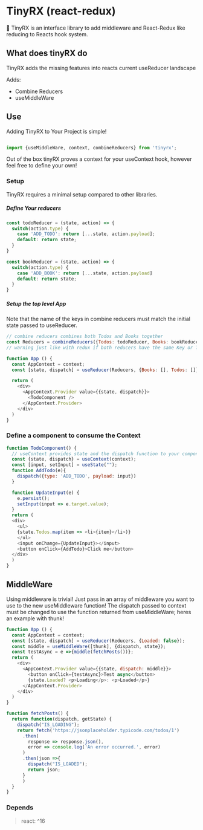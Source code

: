 # TinyRX (react-redux)

:pill: TinyRX is an interface library to add middleware and React-Redux like reducing to Reacts hook system.

## What does tinyRX do

TinyRX adds the missing features into reacts current useReducer landscape

Adds: 

- Combine Reducers
- useMiddleWare

## Use

Adding TinyRX to Your Project is simple!

```JavaScript

import {useMiddleWare, context, combineReducers} from 'tinyrx';

```

Out of the box tinyRX proves a context for your useContext hook, however feel free to define your own!

### Setup

TinyRX requires a minimal setup compared to other libraries.

##### Define Your reducers

```JavaScript
const todoReducer = (state, action) => {
  switch(action.type) {
    case 'ADD_TODO': return [...state, action.payload];
    default: return state;
  }
}

const bookReducer = (state, action) => {
  switch(action.type) {
    case 'ADD_BOOK': return [...state, action.payload]
    default: return state;
  }
}
```

##### Setup the top level App

Note that the name of the keys in combine reducers must match the initial state passed to useReducer.

```JavaScript
// combine reducers combines both Todos and Books together
const Reducers = combineReducers({Todos: todoReducer, Books: bookReducer});
// warning just like with redux if both reducers have the same Key or Type both will be affected

function App () {
  const AppContext = context;
  const [state, dispatch] = useReducer(Reducers, {Books: [], Todos: []});

  return (
    <div>
      <AppContext.Provider value={{state, dispatch}}>
        <TodoComponent />
      </AppContext.Provider>
    </div>
  )
}
```

### Define a component to consume the Context

```JavaScript
function TodoComponent() {
  // useContext provides state and the dispatch function to your components
  const {state, dispatch} = useContext(context);
  const [input, setInput] = useState("");
  function AddTodo(e){
    dispatch({type: 'ADD_TODO', payload: input})
  }

  function UpdateInput(e) {
    e.persist();
    setInput(input => e.target.value);
  }
  return (
  <div>
    <ul>
    {state.Todos.map(item => <li>{item}</li>)}
    </ul>
    <input onChange={UpdateInput}></input>
    <button onClick={AddTodo}>Click me</button>
  </div>
  )
}
```

## MiddleWare

Using middleware is trivial! Just pass in an array of middleware you want to use to the new useMiddleware function!
The dispatch passed to context must be changed to use the function returned from useMiddleWare; heres an example with thunk!

```JavaScript
function App () {
  const AppContext = context;
  const [state, dispatch] = useReducer(Reducers, {Loaded: false});
  const middle = useMiddleWare([thunk], {dispatch, state});
  const testAsync = e =>{middle(fetchPosts())};
  return (
    <div>
      <AppContext.Provider value={{state, dispatch: middle}}>
        <button onClick={testAsync}>Test async</button>
        {state.Loaded? <p>Loading</p>: <p>Loaded</p>}
      </AppContext.Provider>
    </div>
  )
}

function fetchPosts() {
  return function(dispatch, getState) {
    dispatch("IS_LOADING");
    return fetch('https://jsonplaceholder.typicode.com/todos/1')
      .then(
        response => response.json(),
        error => console.log('An error occurred.', error)
      )
      .then(json =>{
        dispatch("IS_LOADED");
        return json;
      }
      )
  }
}

```





### Depends

 > react: ^16